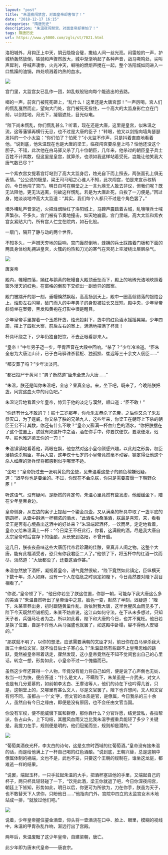 ```yaml
---
layout: "post"
title: "朱温夜闯禁宫，对面皇帝却害怕了！"
date: "2018-12-17 16:15"
categories: "隋唐历史"
description: "朱温夜闯禁宫，对面皇帝却害怕了！"
tags: 隋唐历史
url: https://www.y5000.com/zgls/st/7021.html
---
```






洛阳城外，月钩正上中天，阴云隐隐合璧，撒给人间一丝光亮。闷雷般的一声，护城桥轰然放倒，铁骑和声骤然放大，城中渐渐响起了各种声音，战马嘶鸣处，尖叫声犀利，呼喊声凄惨，火光冲天，噼啪的燃炬声搅在一起，整个洛阳城如同进入一口焦躁的油锅，四处喷溅着灼热的血水。

![](https://img.y5000.com/uploads/allimg/161212/1501435402-0.jpg)

宫门里，太监宫女已乱作一团，如乱蚁般钻向每个能逃出的去路。

啷的一声，前宫门被死死砸上，“乱什么！这里还是大唐宫邸！”一声厉喝，宫人们的慌乱戛然而止，望向大门处，宫门被死死拴住，一个高大的太监身影伫立在门前，以剑柱地，月光下，凝眉遮处，目光似电。

“陛下尚未慌乱，你们慌乱甚么？听着，现在还是大唐，这里是皇宫，似朱温之流，这等藩镇再横行无忌，也不过是大唐的臣子！”转眼，他又以剑指向墙角瑟瑟发抖的一个小太监：“你们怕了？怕死？”小太监不作声，只是抖着直直地看着他。“说到底，他朱温现在也是大唐的梁王，临夜闯宫要杀皇上吗？怕他还没这个胆子。不错，此次他在白马驿又杀了几十位朝臣，几年来，他杀过的朝臣皇子兵士百姓不计其数，但这里是皇宫，就算杀，也须如我这样站着受死，岂能让他笑我大唐气数已尽？”

一个紫衣宫女提着宫灯站到了高大太监身后，烛光自下而上照去，两张面孔上俱无表情。“公公说的极是，梁王司马昭之心谁人不知，此次闯宫，怕是来宣示权柄的，今日他闯了宫门，明日自可在朝堂之上一言九鼎无人敢去非议，但我们呢？既无法阻他，更无法逃离，何故这样慌乱，若是为大唐赴死，自挨了一刀便是。”回过身，她淡淡地冲高大太监道：“其实，我们每个人都只不过是个角色罢了。”

墙外嘈乱声音渐近，火把烽烟映红了洛阳城上，马蹄声震踏着古城，乱嚷嚷兵士喊声繁杂。不多久，宫门被有节奏地撞击，如天地崩震，宫门里端，高大太监和紫衣宫女紧贴大门，所有宫人伫立在院内，如石化般。

一扇门，隔开了静与动的两个世界。

不知多久，一声撼天夯地的巨响，宫门轰然倒地，蜂拥的兵士踩踏着门板和下面的两具身体纷乱拥进皇宫，火簇的灼热和刀光的寒气在宫苑上空凝绕出层层杀气。

![](https://img.y5000.com/uploads/allimg/161212/1501433644-1.jpg)

唐哀帝

殿内，帷幔四落，嫣红与鹅黄的帐幔自大殿顶垂坠而下，殿上的地砖光洁地映照着窗外漫天的红色，在窗格的倒影下交织出一副诡异的图案。

殿门被踹开的那一刻，垂幔倏然飘起，高高扬到天上，殿中一圈高低错落的银烛台上，烛影左右闪晃，破门而入的中年男子的身影被拉长又压短。殿中央，少年皇帝斜倚坐在案旁，黑发和黄袍在灯影中很是醒目。

少年皇帝手里握着一个玉质杯盏，烛光投射下，盏中的红色酒水摇摇晃晃。少年四周，摆上了四张大案，前后左右的案上，满满地摆满了杯具！

杯具环绕之下，少年仍独自把饮，不去正眼看那来人。

“皇帝！”中年男子迈一步，甲胄声音在大殿中回响。“杀了？”少年冷冷道。“臣朱全忠为大唐江山计，已于白马驿诛杀裴枢、独孤损、崔远等三十余文人佞臣……”

“都安葬了吗？”少年淡淡问。

“都已投尸于黄河！”男子断然道“臣朱全忠为大唐……”

“朱温，朕还是叫你朱温吧，全忠？果真全忠。来，坐下吧，既来了，今晚陪朕把盏，同赏这血火中的月色吧。”

朱温诧异地看着少年皇帝，惊异于他的淡定与漠然，顺口道：“臣不敢！”

“你还有什么不敢的？！朕十三岁那年，你命朱友恭杀了先帝，之后你又杀了朱友恭灭口，为了逞威，你又杀了朕的兄弟九人，这些年来，你梁王在朝野上下杀的朝臣王公不计其数，你还有什么不敢？”皇帝又斟满一杯血红色的酒水，“你把朕摆在了这个位置上，朕就有如这杯中之酒，酒在你手中，你要饮便饮，要泼便泼，迟早，朕也难逃梁王你的一刀！”

朱温镇镇地看着他，两眼在飘，他忽然对这小皇帝颇感兴趣，以此刻之形势，权臣藩镇诛杀朝臣，率兵入宫，这年仅十七岁的小皇帝竟然毫不动容，镇定得让他这个杀人如麻的骄兵悍将都感到似乎哪里不适。

“坐吧！”皇帝扔过去一张明黄色的坐垫，见朱温看这垫子的颜色稍嫌迟疑，道：“迟早你也是要坐的。不过，你现在不会杀朕，你只是需要震慑一下朝野众臣！”

听这语气，没有疑问，是断然的肯定句，朱温心里竟然有些发虚，他缓缓坐下，陪在少年皇帝身边。

皇帝侧身，从左边的案子上提起一个鎏金瓜壶，又从满桌的杯具中取了一盏平底的鹦鹉杯，从壶中斟满一杯稠浓的酒水，“此酒名为桑落酒，朕最是喜欢，来，看看梁王是否有心境品出这酒中的好处来？”朱温端起酒杯，一饮而尽，定定地看着，皇帝又给朱温满上一杯：“今日梁王不枉此行，你看，这满殿的酒，尽是我大唐自太宗皇帝时后宫存下的佳酿，从长安到洛阳，不曾开启。

这几日，朕夜夜品味这些大唐历代帝君珍藏的佳酿，果真非人间之物。这整个大唐，能有此福消受者，恐只有你我君臣二人了。”他顿了下，将玉杯中的红酒一饮而尽，淡然道：“大唐都没了，还要这酒作甚。”

朱温忽然放下酒杯，凝视着皇帝，语气竟然很软，“陛下竟然如此镇定，臣纵横天下数十年，杀人如麻，没有一个人在临危之时淡定如陛下，今日竟然要对陛下刮目相看了。”

“你说，”皇帝顿了下，“他日你若坐了朕这位置，你那一朝，可能存下我大唐这么多的美酒？”朱温自然听出了皇帝话中之意，脸色一变，默然了半刻，迟疑道：“陛下，朱某草莽出身，初时跟随黄巢作乱，后依附我大唐，这半世腥风血雨见多了，陛下今天既然坦诚相见，朱某不妨直说，这江山如何守法，在下从未多想过，只知天子者，兵强马壮者为之。所以如此看，陛下和大唐的今日，也并不冤枉。他日若是换了位置，自是不许他人兵马强盛也就罢了，如这殿中卧榻，容不得他人安寝的。”

“那朕就不明了，以你的想法，应该需要满朝的文臣才对，前日你在白马驿杀我大唐三十余位文官，就不怕日后士子寒心么？”朱温显然有些跟不上皇帝思维的跳跃，竟然被皇帝带着话走，骤然发现，这小皇帝竟然在不知不觉间套出自己的心里话，转念一想，形势如此，小皇帝不过一个傀儡而已。

虽然这少年还算得一个人物，毕竟没有能力将自己如何，便是说了心声倒也无妨，权当一吐为快，便应答道：“什么是文人，不瞒陛下，朱某虽是一介武夫，对文人也是有几分爱慕的，如前朝李太白、王摩诘等人，他们的诗在下也吟得几首，只是，这朝堂上的，又哪里有甚么文人，尽是文官罢了。陛下也许想问，文人和文官有何不同，虽都占一个‘文’字，但文官的本质是官，是僚属，今日我杀的三十余人，虽然自有今日之缘由，即便是没有原因，也不会任由文官当国。

你没有军权，便不能威慑下属和群僚，那你靠什么？分官许愿，结党营私，各拉帮派，各占山头，上下勾结，其腥风血雨又岂比我朱温手握重兵能轻了多少？关键是，我提刀在手，规则便是明的，他们冠冕而坐，规则却是潜的。”

![](https://img.y5000.com/uploads/allimg/161212/8-161212145936459.jpg)

“葡萄美酒夜光杯，李太白的诗句，这是玄宗时西域的红葡萄酒。”皇帝没有接朱温的话，而是给他满上了一杯自己喝的红色酒酿。“说到底，王朝兴替，总是这朝中僚属体制的祸端，文也不是，武也不妥，只要这个王朝的规制在，谁坐这龙庭，都难逃一样的结果。

”说罢，端起玉杯，一只手拉起朱温的大手，把酒杯塞进他的手里，又端起自己的杯子，两只杯具轻轻碰了一下，“饮完此酒，梁王你就退了吧，今日你深夜闯宫，朝廷上下皆知，形势如此，明日以后，你更可为所欲为，刀在你手，朕虽为天子，也不敢替天下人求你，只盼他日……”他指向门外，宫院中四立的太监宫女木木地站成一排，“就放过他们吧。”

![](https://img.y5000.com/uploads/allimg/161212/8-16121214444UP.jpg)

说着，少年皇帝握住鎏金酒壶，仰头将一壶酒浇在口中、脸上、眼里，模糊的视线中，朱温的甲胄杂乱作响，渐远行出了宫殿。

两年后，朱温废黜了这少年皇帝，自建梁朝，唐亡。

此少年即为唐末代皇帝——唐哀宗。
